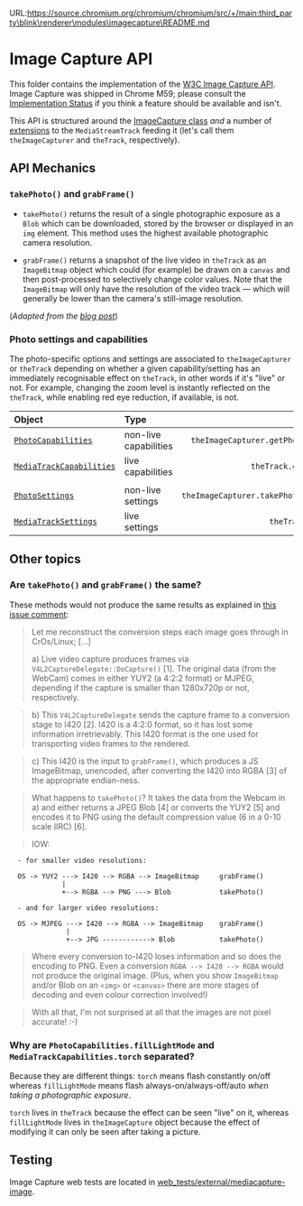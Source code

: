 URL:https://source.chromium.org/chromium/chromium/src/+/main:third_party\blink\renderer\modules\imagecapture\README.md
# Image Capture API

This folder contains the implementation of the [W3C Image Capture API].
Image Capture was shipped in Chrome M59; please consult the
[Implementation Status] if you think a feature should be available and isn't.

[W3C Image Capture API]: https://w3c.github.io/mediacapture-image/
[Implementation Status]: https://github.com/w3c/mediacapture-image/blob/main/implementation-status.md

This API is structured around the [ImageCapture class] _and_ a number of
[extensions] to the `MediaStreamTrack` feeding it (let's call them
`theImageCapturer` and `theTrack`, respectively).

[ImageCapture class]: https://w3c.github.io/mediacapture-image/#imagecaptureapi
[extensions]: https://w3c.github.io/mediacapture-image/#extensions


## API Mechanics

### `takePhoto()` and `grabFrame()`

*   `takePhoto()` returns the result of a single photographic exposure as a
    `Blob` which can be downloaded, stored by the browser or displayed in an
    `img` element. This method uses the highest available photographic camera
    resolution.

*   `grabFrame()` returns a snapshot of the live video in `theTrack` as an
    `ImageBitmap` object  which could (for example) be drawn on a `canvas` and
    then post-processed to selectively change color values. Note that the
    `ImageBitmap` will only have the resolution of the video track — which
    will generally be lower than the camera's still-image resolution.

(_Adapted from the [blog post](https://developer.chrome.com/blog/imagecapture/)_)


### Photo settings and capabilities

The photo-specific options and settings are associated to `theImageCapturer` or
`theTrack` depending on whether a given capability/setting has an immediately
recognisable effect on `theTrack`, in other words if it's "live" or not. For
example, changing the zoom level is instantly reflected on the `theTrack`,
while enabling red eye reduction, if available, is not.

| Object                   |Type                 | Example                                 |
|:------------------------ |:------------------- | ---------------------------------------:|
|[`PhotoCapabilities`]     |non-live capabilities|`theImageCapturer.getPhotoCapabilities()`|
|[`MediaTrackCapabilities`]|live capabilities    |`theTrack.getCapabilities()`             |
|                          |                     |                                         |
|[`PhotoSettings`]         |non-live settings    |`theImageCapturer.takePhoto(photoSettings)`|
|[`MediaTrackSettings`]    |live settings        |`theTrack.getSettings()`                 |

[`PhotoCapabilities`]: https://w3c.github.io/mediacapture-image/#photocapabilities-section
[`MediaTrackCapabilities`]: https://w3c.github.io/mediacapture-image/#mediatrackcapabilities-section
[`PhotoSettings`]: https://w3c.github.io/mediacapture-image/#photosettings-section
[`MediaTrackSettings`]: https://w3c.github.io/mediacapture-image/#mediatracksettings-section

## Other topics

### Are `takePhoto()` and `grabFrame()` the same?

These methods would not produce the same results as explained in
[this issue comment](
https://bugs.chromium.org/p/chromium/issues/detail?id=655107#c8):


>  Let me reconstruct the conversion steps each image goes through in CrOs/Linux;
>  [...]
>
>  a) Live video capture produces frames via `V4L2CaptureDelegate::DoCapture()` [1].
>  The original data (from the WebCam) comes in either YUY2 (a 4:2:2 format) or
>  MJPEG, depending if the capture is smaller than 1280x720p or not, respectively.

>  b) This `V4L2CaptureDelegate` sends the capture frame to a conversion stage to
>  I420 [2].  I420 is a 4:2:0 format, so it has lost some information
>  irretrievably.  This I420 format is the one used for transporting video frames
>  to the rendered.

>  c) This I420 is the input to `grabFrame()`, which produces a JS ImageBitmap,
>  unencoded, after converting the I420 into RGBA [3] of the appropriate endian-ness.

> What happens to `takePhoto()`? It takes the data from the Webcam in a) and
> either returns a JPEG Blob [4] or converts the YUY2 [5] and encodes it to PNG
>  using the default compression value (6 in a 0-10 scale IIRC) [6].

>  IOW:

```
  - for smaller video resolutions:

  OS -> YUY2 ---> I420 --> RGBA --> ImageBitmap     grabFrame()
             |
             +--> RGBA --> PNG ---> Blob            takePhoto()

  - and for larger video resolutions:

  OS -> MJPEG ---> I420 --> RGBA --> ImageBitmap    grabFrame()
              |
              +--> JPG ------------> Blob           takePhoto()
```


> Where every conversion to-I420 loses information and so does the encoding to
> PNG.  Even a conversion `RGBA --> I420 --> RGBA` would not produce the original
> image.  (Plus, when you show `ImageBitmap` and/or Blob on an `<img>` or `<canvas>`
> there are more stages of decoding and even colour correction involved!)

> With all that, I'm not surprised at all that the images are not pixel
> accurate!  :-)


### Why are `PhotoCapabilities.fillLightMode` and `MediaTrackCapabilities.torch` separated?

Because they are different things: `torch` means flash constantly on/off whereas
`fillLightMode` means flash always-on/always-off/auto _when taking a
photographic exposure_.

`torch` lives in `theTrack` because the effect can be seen "live" on it,
whereas `fillLightMode` lives in `theImageCapture` object because the effect
of modifying it can only be seen after taking a picture.



## Testing

Image Capture web tests are located in [web_tests/external/mediacapture-image].

[web_tests/external/mediacapture-image]: https://chromium.googlesource.com/chromium/src/+/main/third_party/blink/web_tests/external/wpt/mediacapture-image/

